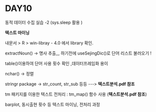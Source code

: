 # DAY10

동적 데이터 수집 실습 -2  (sys.sleep 활용 )

**텍스트 마이닝**

내문서 > R > win-libray - 4.0 에서 library 확인.

extractNoun() -> 명사 추출,,, 하기전에 useSejingDic()로 단어 리스트 불러오기 ! 

table()이용하여 단어 사용 횟수 확인 ,데이터프레임화 용이 

nchar() -> 정렬 

stringr package -> str_count, str_sub 등등  ---> **텍스트분석.pdf 참조**

tm 패키지를 이용한 텍스트 전처리 : tm_map() 함수 사용  (**텍스트분석.pdf 참조**)

barplot, 동시출현 횟수 등 텍스트 마이닝, 전처리 과정 

